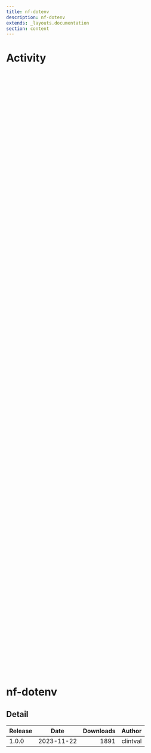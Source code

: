 ```yaml
---
title: nf-dotenv
description: nf-dotenv
extends: _layouts.documentation
section: content
---
```


# Activity

<div style="position: relative; height:40vh; width:80vw">
    <canvas id="releases"></canvas>
</div>
<script type="module" src="docs/nf-dotenv/nf-dotenv.js"></script>

# nf-dotenv
            

## Detail

| Release                               | Date | Downloads                        | Author |
| :------------ | :---------: | ------: | -----------: |
 | 1.0.0 | 2023-11-22 | 1891 | clintval |
